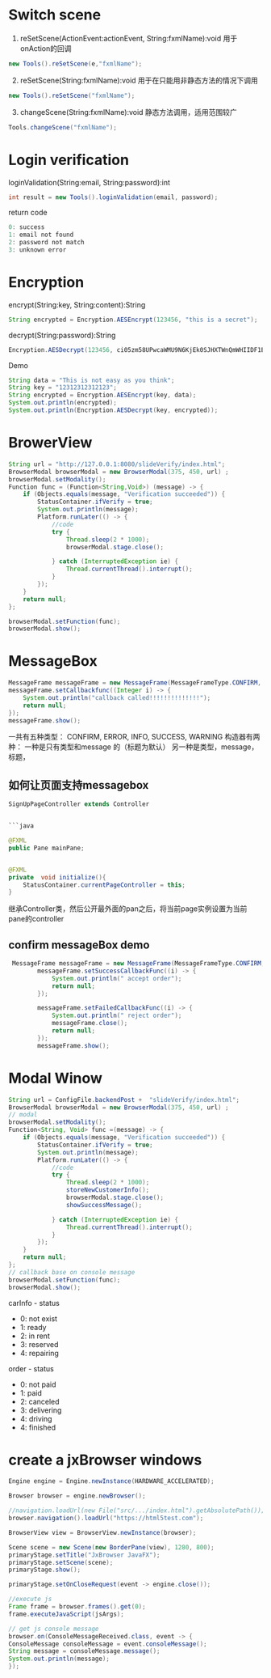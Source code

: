 # Switch scene
1. reSetScene(ActionEvent:actionEvent, String:fxmlName):void
用于onAction的回调
```java
new Tools().reSetScene(e,"fxmlName");
```

2. reSetScene(String:fxmlName):void
用于在只能用非静态方法的情况下调用
```java
new Tools().reSetScene("fxmlName");
```

3. changeScene(String:fxmlName):void
静态方法调用，适用范围较广
```java
Tools.changeScene("fxmlName");
```

# Login verification
loginValidation(String:email, String:password):int
```java
int result = new Tools().loginValidation(email, password);
```
return code
```java
0: success
1: email not found
2: password not match
3: unknown error
```

# Encryption
encrypt(String:key, String:content):String
```java
String encrypted = Encryption.AESEncrypt(123456, "this is a secret");
```

decrypt(String:password):String
```java
Encryption.AESDecrypt(123456, ci05zm58UPwcaWMU9N6KjEk0SJHXTWnQmWHIIDF1EIQ=);
```

Demo
```java
String data = "This is not easy as you think";
String key = "12312312312123";
String encrypted = Encryption.AESEncrypt(key, data);
System.out.println(encrypted);
System.out.println(Encryption.AESDecrypt(key, encrypted));
```

# BrowerView
```java
String url = "http://127.0.0.1:8080/slideVerify/index.html";
BrowserModal browserModal = new BrowserModal(375, 450, url) ;
browserModal.setModality();
Function func = (Function<String,Void>) (message) -> {
    if (Objects.equals(message, "Verification succeeded")) {
        StatusContainer.ifVerify = true;
        System.out.println(message);
        Platform.runLater(() -> {
            //code
            try {
                Thread.sleep(2 * 1000);
                browserModal.stage.close();

            } catch (InterruptedException ie) {
                Thread.currentThread().interrupt();
            }
        });
    }
    return null;
};

browserModal.setFunction(func);
browserModal.show();
```

# MessageBox
```java
MessageFrame messageFrame = new MessageFrame(MessageFrameType.CONFIRM, "This is a notification message.This is a notification messageThis is a notification messageThis is a notification message");
messageFrame.setCallbackfunc((Integer i) -> {
    System.out.println("callback called!!!!!!!!!!!!!!");
    return null;
});
messageFrame.show();
```
一共有五种类型： CONFIRM, ERROR, INFO, SUCCESS, WARNING
构造器有两种：
一种是只有类型和message 的（标题为默认）
另一种是类型，message，标题，

## 如何让页面支持messagebox
```java
SignUpPageController extends Controller
```
```java

```java

@FXML
public Pane mainPane;


@FXML
private  void initialize(){
    StatusContainer.currentPageController = this;
}
```
继承Controller类，然后公开最外面的pan之后，将当前page实例设置为当前pane的controller

## confirm messageBox demo
```java
 MessageFrame messageFrame = new MessageFrame(MessageFrameType.CONFIRM, "Do you want to accept this order?");
        messageFrame.setSuccessCallbackFunc((i) -> {
            System.out.println(" accept order");
            return null;
        });

        messageFrame.setFailedCallbackFunc((i) -> {
            System.out.println(" reject order");
            messageFrame.close();
            return null;
        });
        messageFrame.show();
```

# Modal Winow
```java
String url = ConfigFile.backendPost +  "slideVerify/index.html";
BrowserModal browserModal = new BrowserModal(375, 450, url) ;
// modal
browserModal.setModality();
Function<String, Void> func =(message) -> {
    if (Objects.equals(message, "Verification succeeded")) {
        StatusContainer.ifVerify = true;
        System.out.println(message);
        Platform.runLater(() -> {
            //code
            try {
                Thread.sleep(2 * 1000);
                storeNewCustomerInfo();
                browserModal.stage.close();
                showSuccessMessage();

            } catch (InterruptedException ie) {
                Thread.currentThread().interrupt();
            }
        });
    }
    return null;
};
// callback base on console message
browserModal.setFunction(func);
browserModal.show();
```


carInfo - status
- 0: not exist
- 1: ready
- 2: in rent
- 3: reserved
- 4: repairing

order - status
- 0: not paid
- 1: paid
- 2: canceled
- 3: delivering
- 4: driving
- 4: finished

# create a jxBrowser windows

```java
Engine engine = Engine.newInstance(HARDWARE_ACCELERATED);

Browser browser = engine.newBrowser();

//navigation.loadUrl(new File("src/.../index.html").getAbsolutePath());
browser.navigation().loadUrl("https://html5test.com");

BrowserView view = BrowserView.newInstance(browser);

Scene scene = new Scene(new BorderPane(view), 1280, 800);
primaryStage.setTitle("JxBrowser JavaFX");
primaryStage.setScene(scene);
primaryStage.show();

primaryStage.setOnCloseRequest(event -> engine.close());

//execute js
Frame frame = browser.frames().get(0);
frame.executeJavaScript(jsArgs);

// get js console message
browser.on(ConsoleMessageReceived.class, event -> {
ConsoleMessage consoleMessage = event.consoleMessage();
String message = consoleMessage.message();
System.out.println(message);
});
```